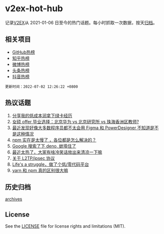 # v2ex-hot-hub

 记录[V2EX](https://www.v2ex.com/)从 2021-01-06 日至今的热门话题。每小时抓取一次数据，按天[归档](archives)。
 
 ## 相关项目

- [GitHub热榜](https://github.com/lonnyzhang423/github-hot-hub)
- [知乎热榜](https://github.com/lonnyzhang423/zhihu-hot-hub)
- [微博热榜](https://github.com/lonnyzhang423/weibo-hot-hub)
- [头条热榜](https://github.com/lonnyzhang423/toutiao-hot-hub)
- [抖音热榜](https://github.com/lonnyzhang423/douyin-hot-hub)


 `更新时间：2022-07-02 12:26:22 +0800`

## 热议话题

1. [分享我的低成本润拿下绿卡经历](https://www.v2ex.com/t/863413)
1. [女硕 offer 毕业选择：北京华为 vs 北京研究所 vs 珠海香洲区教师?](https://www.v2ex.com/t/863549)
1. [最近发现好像大多数程序员都不太会用 Figma 和 PowerDesigner 不知道是不是这种情况](https://www.v2ex.com/t/863510)
1. [npm 实在是太慢了 ，各位都是怎么解决的？](https://www.v2ex.com/t/863478)
1. [Google 搜索了下 deno, 蚌埠住了](https://www.v2ex.com/t/863573)
1. [最近太热了，大家有啥冷笑话放出来清凉一下嘛](https://www.v2ex.com/t/863460)
1. [关于 L2TP/ipsec 协议](https://www.v2ex.com/t/863447)
1. [Life's a struggle，做了个低/零代码平台](https://www.v2ex.com/t/863446)
1. [yarn 和 npm 真的区别很大嘛](https://www.v2ex.com/t/863504)

## 历史归档

[archives](archives)

## License

See the [LICENSE](LICENSE) file for license rights and limitations (MIT).
